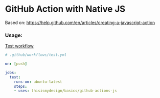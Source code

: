 # GitHub Action with Native JS

Based on: https://help.github.com/en/articles/creating-a-javascript-action

### Usage:

[Test workflow](../.github/workflows/github-actions-js.yml)

```yml
# .github/workflows/test.yml

on: [push]

jobs:
  test:
    runs-on: ubuntu-latest
    steps:
    - uses: thisismydesign/basics/github-actions-js
```
